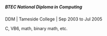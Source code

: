 ##### BTEC National Diploma in Computing

DDM | Tameside College | Sep 2003 to Jul 2005

C, VB6, math, binary math, etc.